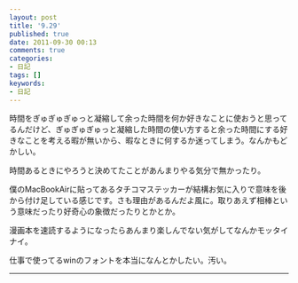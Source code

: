 ```yaml
---
layout: post
title: '9.29'
published: true
date: 2011-09-30 00:13
comments: true
categories:
- 日記
tags: []
keywords:
- 日記
---
```

時間をぎゅぎゅぎゅっと凝縮して余った時間を何か好きなことに使おうと思ってるんだけど、ぎゅぎゅぎゅっと凝縮した時間の使い方すると余った時間にする好きなことを考える暇が無いから、暇なときに何するか迷ってしまう。なんかもどかしい。

時間あるときにやろうと決めてたことがあんまりやる気分で無かったり。

僕のMacBookAirに貼ってあるタチコマステッカーが結構お気に入りで意味を後から付け足している感じです。さも理由があるんだよ風に。取りあえず相棒という意味だったり好奇心の象徴だったりとかとか。

漫画本を速読するようになったらあんまり楽しんでない気がしてなんかモッタイナイ。

仕事で使ってるwinのフォントを本当になんとかしたい。汚い。

---

